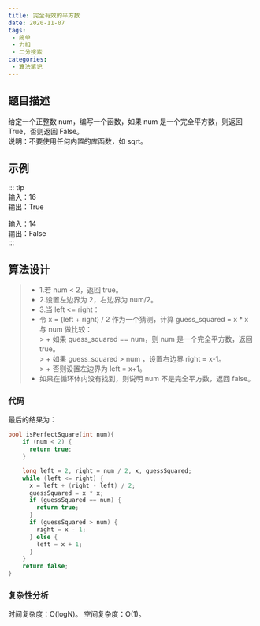 ```yaml
---
title: 完全有效的平方数
date: 2020-11-07
tags:
 - 简单
 - 力扣
 - 二分搜索
categories:
 - 算法笔记
---
```


## 题目描述
给定一个正整数 num，编写一个函数，如果 num 是一个完全平方数，则返回 True，否则返回 False。  
说明：不要使用任何内置的库函数，如  sqrt。

## 示例
::: tip      
输入：16  
输出：True  

输入：14  
输出：False  
:::

## 算法设计
> + 1.若 num < 2，返回 true。  
> + 2.设置左边界为 2，右边界为 num/2。  
> + 3.当 left <= right：  
  > +   令 x = (left + right) / 2 作为一个猜测，计算 guess_squared = x * x 与 num 做比较：  
    > + 如果 guess_squared == num，则 num 是一个完全平方数，返回 true。  
    > + 如果 guess_squared > num ，设置右边界 right = x-1。  
    > + 否则设置左边界为 left = x+1。  
> + 如果在循环体内没有找到，则说明 num 不是完全平方数，返回 false。  


### 代码
最后的结果为：
```c
bool isPerfectSquare(int num){
    if (num < 2) {
      return true;
    }

    long left = 2, right = num / 2, x, guessSquared;
    while (left <= right) {
      x = left + (right - left) / 2;
      guessSquared = x * x;
      if (guessSquared == num) {
        return true;
      }
      if (guessSquared > num) {
        right = x - 1;
      } else {
        left = x + 1;
      }
    }
    return false;
}
```

### 复杂性分析
时间复杂度：O(logN)。
空间复杂度：O(1)。
